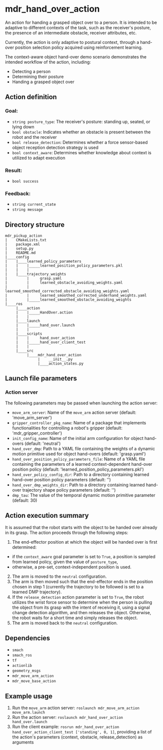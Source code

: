 # mdr_hand_over_action

An action for handing a grasped object over to a person. It is intended to be adaptive to different contexts of the task, such as the receiver's posture, the presence of an intermediate obstacle, receiver attributes, etc.

Currently, the action is only adaptive to postural context, through a hand-over position selection policy acquired using reinforcement learning.

The context-aware object hand-over demo scenario demonstrates the intended workflow of the action, including:
* Detecting a person
* Determining their posture
* Handing a grasped object over

## Action definition

### Goal:

* ``string posture_type``: The receiver's posture: standing up, seated, or lying down
* ``bool obstacle``: Indicates whether an obstacle is present between the robot and the receiver
* ``bool release_detection``: Determines whether a force sensor-based object reception detection strategy is used
* ``bool context_aware``: Determines whether knowledge about context is utilized to adapt execution

### Result:

* ``bool success``

### Feedback:

* ``string current_state``
* ``string message``

## Directory structure

```
mdr_pickup_action
|    CMakeLists.txt
|    package.xml
|    setup.py
|    README.md
|____config
|    |____learned_policy_parameters
|    |    |_____learned_position_policy_parameters.pkl
|    |    |
|    |____trajectory_weights
|         |     grasp.yaml
|         |     learned_obstacle_avoiding_weights.yaml
|         |     learned_smoothed_corrected_obstacle_avoiding_weights.yaml
|         |     learned_smoothed_corrected_underhand_weights.yaml
|         |_____learned_smoothed_obstacle_avoiding_weights
|____ros
     |____action
     |    |_____HandOver.action
     |    |
     |____launch
     |    |_____hand_over.launch
     |    |
     |____scripts
     |    |     hand_over_action
     |    |_____hand_over_client_test
     |    |
     |____src
          |____mdr_hand_over_action
               |    __init__.py
               |____action_states.py
```

## Launch file parameters

### Action server

The following parameters may be passed when launching the action server:
* ``move_arm_server``: Name of the `move_arm` action server (default: 'move_arm_server')
* ``gripper_controller_pkg_name``: Name of a package that implements functionalities for controlling a robot's gripper (default: 'mdr_gripper_controller')
* ``init_config_name``: Name of the initial arm configuration for object hand-overs (default: 'neutral')
* ``hand_over_dmp``:  Path to a YAML file containing the weights of a dynamic motion primitive used for object hand-overs (default: 'grasp.yaml')
* ``hand_over_position_policy_parameters_file``:  Name of a YAML file containing the parameters of a learned context-dependent hand-over position policy (default: 'learned_position_policy_parameters.pkl')
* ``hand_over_policy_config_dir``: Path to a directory containing learned hand-over position policy parameters (default: '')
* ``hand_over_dmp_weights_dir``: Path to a directory containing learned hand-over trajectory shape policy parameters (default: '')
* ``dmp_tau``: The value of the temporal dynamic motion primitive parameter (default: 30)

## Action execution summary

It is assumed that the robot starts with the object to be handed over already in its grasp. The action proceeds through the following steps:
1. The end-effector position at which the object will be handed over is first determined:
  - if the ``context_aware`` goal parameter is set to ``True``, a position is sampled from learned policy, given the value of ``posture_type``,
  - otherwise, a pre-set, context-independent position is used.
2. The arm is moved to the ``neutral`` configuration.
3. The arm is then moved such that the end-effector ends in the position chosen in step 1 (currently the trajectory to be followed is set to a learned DMP trajectory).
4. If the ``release_detection`` action parameter is set to ``True``, the robot utilizes the wrist force sensor to determine when the person is pulling the object from its grasp with the intent of receiving it, using a signal change detection algorithm, and then releases the object. Otherwise, the robot waits for a short time and simply releases the object.
5. The arm is moved back to the ``neutral`` configuration.

## Dependencies

* ``smach``
* ``smach_ros``
* ``tf``
* ``actionlib``
* ``geometry_msgs``
* ``mdr_move_arm_action``
* ``mdr_move_base_action``

## Example usage

1. Run the ``move_arm`` action server: ``roslaunch mdr_move_arm_action move_arm.launch``
2. Run the action server: ``roslaunch mdr_hand_over_action hand_over.launch``
3. Run the client example: ``rosrun mdr_hand_over_action hand_over_action_client_test ['standing', 0, 1]``, providing a list of the action's parameters (context, obstacle, release_detection) as arguments
